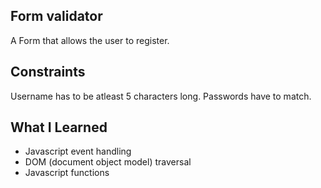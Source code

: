 Form validator
---------------------
A Form that allows the user to register.

Constraints
---------------------------------
Username has to be atleast 5 characters long. 
Passwords have to match.

What I Learned
-----------------------------------
* Javascript event handling  
* DOM (document object model) traversal
* Javascript functions
